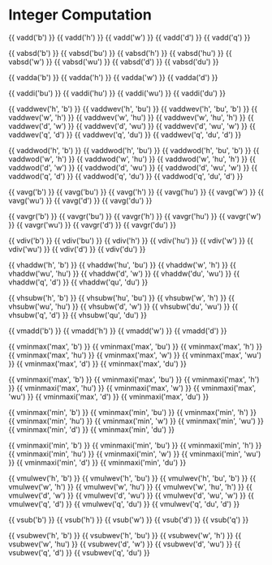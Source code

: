 # Integer Computation

{{ vadd('b') }}
{{ vadd('h') }}
{{ vadd('w') }}
{{ vadd('d') }}
{{ vadd('q') }}

{{ vabsd('b') }}
{{ vabsd('bu') }}
{{ vabsd('h') }}
{{ vabsd('hu') }}
{{ vabsd('w') }}
{{ vabsd('wu') }}
{{ vabsd('d') }}
{{ vabsd('du') }}

{{ vadda('b') }}
{{ vadda('h') }}
{{ vadda('w') }}
{{ vadda('d') }}

{{ vaddi('bu') }}
{{ vaddi('hu') }}
{{ vaddi('wu') }}
{{ vaddi('du') }}

{{ vaddwev('h', 'b') }}
{{ vaddwev('h', 'bu') }}
{{ vaddwev('h', 'bu', 'b') }}
{{ vaddwev('w', 'h') }}
{{ vaddwev('w', 'hu') }}
{{ vaddwev('w', 'hu', 'h') }}
{{ vaddwev('d', 'w') }}
{{ vaddwev('d', 'wu') }}
{{ vaddwev('d', 'wu', 'w') }}
{{ vaddwev('q', 'd') }}
{{ vaddwev('q', 'du') }}
{{ vaddwev('q', 'du', 'd') }}

{{ vaddwod('h', 'b') }}
{{ vaddwod('h', 'bu') }}
{{ vaddwod('h', 'bu', 'b') }}
{{ vaddwod('w', 'h') }}
{{ vaddwod('w', 'hu') }}
{{ vaddwod('w', 'hu', 'h') }}
{{ vaddwod('d', 'w') }}
{{ vaddwod('d', 'wu') }}
{{ vaddwod('d', 'wu', 'w') }}
{{ vaddwod('q', 'd') }}
{{ vaddwod('q', 'du') }}
{{ vaddwod('q', 'du', 'd') }}

{{ vavg('b') }}
{{ vavg('bu') }}
{{ vavg('h') }}
{{ vavg('hu') }}
{{ vavg('w') }}
{{ vavg('wu') }}
{{ vavg('d') }}
{{ vavg('du') }}

{{ vavgr('b') }}
{{ vavgr('bu') }}
{{ vavgr('h') }}
{{ vavgr('hu') }}
{{ vavgr('w') }}
{{ vavgr('wu') }}
{{ vavgr('d') }}
{{ vavgr('du') }}

{{ vdiv('b') }}
{{ vdiv('bu') }}
{{ vdiv('h') }}
{{ vdiv('hu') }}
{{ vdiv('w') }}
{{ vdiv('wu') }}
{{ vdiv('d') }}
{{ vdiv('du') }}

{{ vhaddw('h', 'b') }}
{{ vhaddw('hu', 'bu') }}
{{ vhaddw('w', 'h') }}
{{ vhaddw('wu', 'hu') }}
{{ vhaddw('d', 'w') }}
{{ vhaddw('du', 'wu') }}
{{ vhaddw('q', 'd') }}
{{ vhaddw('qu', 'du') }}

{{ vhsubw('h', 'b') }}
{{ vhsubw('hu', 'bu') }}
{{ vhsubw('w', 'h') }}
{{ vhsubw('wu', 'hu') }}
{{ vhsubw('d', 'w') }}
{{ vhsubw('du', 'wu') }}
{{ vhsubw('q', 'd') }}
{{ vhsubw('qu', 'du') }}

{{ vmadd('b') }}
{{ vmadd('h') }}
{{ vmadd('w') }}
{{ vmadd('d') }}

{{ vminmax('max', 'b') }}
{{ vminmax('max', 'bu') }}
{{ vminmax('max', 'h') }}
{{ vminmax('max', 'hu') }}
{{ vminmax('max', 'w') }}
{{ vminmax('max', 'wu') }}
{{ vminmax('max', 'd') }}
{{ vminmax('max', 'du') }}

{{ vminmaxi('max', 'b') }}
{{ vminmaxi('max', 'bu') }}
{{ vminmaxi('max', 'h') }}
{{ vminmaxi('max', 'hu') }}
{{ vminmaxi('max', 'w') }}
{{ vminmaxi('max', 'wu') }}
{{ vminmaxi('max', 'd') }}
{{ vminmaxi('max', 'du') }}

{{ vminmax('min', 'b') }}
{{ vminmax('min', 'bu') }}
{{ vminmax('min', 'h') }}
{{ vminmax('min', 'hu') }}
{{ vminmax('min', 'w') }}
{{ vminmax('min', 'wu') }}
{{ vminmax('min', 'd') }}
{{ vminmax('min', 'du') }}

{{ vminmaxi('min', 'b') }}
{{ vminmaxi('min', 'bu') }}
{{ vminmaxi('min', 'h') }}
{{ vminmaxi('min', 'hu') }}
{{ vminmaxi('min', 'w') }}
{{ vminmaxi('min', 'wu') }}
{{ vminmaxi('min', 'd') }}
{{ vminmaxi('min', 'du') }}

{{ vmulwev('h', 'b') }}
{{ vmulwev('h', 'bu') }}
{{ vmulwev('h', 'bu', 'b') }}
{{ vmulwev('w', 'h') }}
{{ vmulwev('w', 'hu') }}
{{ vmulwev('w', 'hu', 'h') }}
{{ vmulwev('d', 'w') }}
{{ vmulwev('d', 'wu') }}
{{ vmulwev('d', 'wu', 'w') }}
{{ vmulwev('q', 'd') }}
{{ vmulwev('q', 'du') }}
{{ vmulwev('q', 'du', 'd') }}

{{ vsub('b') }}
{{ vsub('h') }}
{{ vsub('w') }}
{{ vsub('d') }}
{{ vsub('q') }}


{{ vsubwev('h', 'b') }}
{{ vsubwev('h', 'bu') }}
{{ vsubwev('w', 'h') }}
{{ vsubwev('w', 'hu') }}
{{ vsubwev('d', 'w') }}
{{ vsubwev('d', 'wu') }}
{{ vsubwev('q', 'd') }}
{{ vsubwev('q', 'du') }}